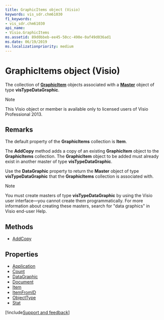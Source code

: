 ```yaml
---
title: GraphicItems object (Visio)
keywords: vis_sdr.chm61030
f1_keywords:
- vis_sdr.chm61030
api_name:
- Visio.GraphicItems
ms.assetid: 89d0bbeb-ee45-50cc-490e-0af49d036ad1
ms.date: 06/19/2019
ms.localizationpriority: medium
---
```



# GraphicItems object (Visio)

The collection of **[GraphicItem](Visio.GraphicItem.md)** objects associated with a **[Master](Visio.Master.md)** object of type **visTypeDataGraphic**.

> [!NOTE] 
> This Visio object or member is available only to licensed users of Visio Professional 2013.


## Remarks

The default property of the **GraphicItems** collection is **Item**.

The **AddCopy** method adds a copy of an existing **GraphicItem** object to the **GraphicItems** collection. The **GraphicItem** object to be added must already exist in another master of type **visTypeDataGraphic**.

Use the **DataGraphic** property to return the **Master** object of type **visTypeDataGraphic** that the **GraphicItems** collection is associated with.

> [!NOTE] 
> You must create masters of type **visTypeDataGraphic** by using the Visio user interface—you cannot create them programmatically. For more information about creating these masters, search for "data graphics" in Visio end-user Help.

## Methods

- [AddCopy](Visio.GraphicItems.AddCopy.md)

## Properties

- [Application](Visio.GraphicItems.Application.md)
- [Count](Visio.GraphicItems.Count.md)
- [DataGraphic](Visio.GraphicItems.DataGraphic.md)
- [Document](Visio.GraphicItems.Document.md)
- [Item](Visio.GraphicItems.Item.md)
- [ItemFromID](Visio.GraphicItems.ItemFromID.md)
- [ObjectType](Visio.GraphicItems.ObjectType.md)
- [Stat](Visio.GraphicItems.Stat.md)


[!include[Support and feedback](~/includes/feedback-boilerplate.md)]